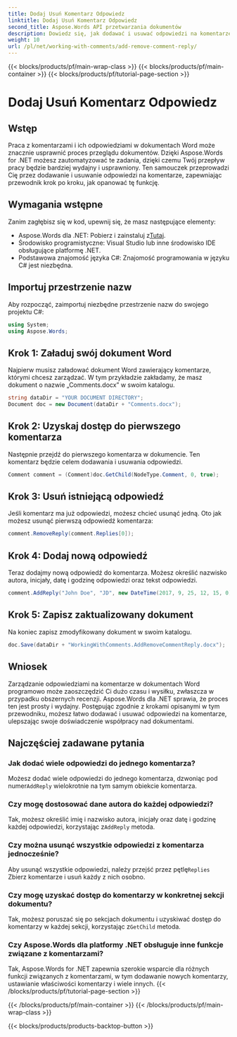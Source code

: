 ```yaml
---
title: Dodaj Usuń Komentarz Odpowiedz
linktitle: Dodaj Usuń Komentarz Odpowiedz
second_title: Aspose.Words API przetwarzania dokumentów
description: Dowiedz się, jak dodawać i usuwać odpowiedzi na komentarze w dokumentach programu Word przy użyciu Aspose.Words dla platformy .NET. Ulepsz współpracę nad dokumentami dzięki temu przewodnikowi krok po kroku.
weight: 10
url: /pl/net/working-with-comments/add-remove-comment-reply/
---
```


{{< blocks/products/pf/main-wrap-class >}}
{{< blocks/products/pf/main-container >}}
{{< blocks/products/pf/tutorial-page-section >}}

# Dodaj Usuń Komentarz Odpowiedz

## Wstęp

Praca z komentarzami i ich odpowiedziami w dokumentach Word może znacznie usprawnić proces przeglądu dokumentów. Dzięki Aspose.Words for .NET możesz zautomatyzować te zadania, dzięki czemu Twój przepływ pracy będzie bardziej wydajny i usprawniony. Ten samouczek przeprowadzi Cię przez dodawanie i usuwanie odpowiedzi na komentarze, zapewniając przewodnik krok po kroku, jak opanować tę funkcję.

## Wymagania wstępne

Zanim zagłębisz się w kod, upewnij się, że masz następujące elementy:

-  Aspose.Words dla .NET: Pobierz i zainstaluj z[Tutaj](https://releases.aspose.com/words/net/).
- Środowisko programistyczne: Visual Studio lub inne środowisko IDE obsługujące platformę .NET.
- Podstawowa znajomość języka C#: Znajomość programowania w języku C# jest niezbędna.

## Importuj przestrzenie nazw

Aby rozpocząć, zaimportuj niezbędne przestrzenie nazw do swojego projektu C#:

```csharp
using System;
using Aspose.Words;
```

## Krok 1: Załaduj swój dokument Word

Najpierw musisz załadować dokument Word zawierający komentarze, którymi chcesz zarządzać. W tym przykładzie zakładamy, że masz dokument o nazwie „Comments.docx” w swoim katalogu.

```csharp
string dataDir = "YOUR DOCUMENT DIRECTORY";
Document doc = new Document(dataDir + "Comments.docx");
```

## Krok 2: Uzyskaj dostęp do pierwszego komentarza

Następnie przejdź do pierwszego komentarza w dokumencie. Ten komentarz będzie celem dodawania i usuwania odpowiedzi.

```csharp
Comment comment = (Comment)doc.GetChild(NodeType.Comment, 0, true);
```

## Krok 3: Usuń istniejącą odpowiedź

Jeśli komentarz ma już odpowiedzi, możesz chcieć usunąć jedną. Oto jak możesz usunąć pierwszą odpowiedź komentarza:

```csharp
comment.RemoveReply(comment.Replies[0]);
```

## Krok 4: Dodaj nową odpowiedź

Teraz dodajmy nową odpowiedź do komentarza. Możesz określić nazwisko autora, inicjały, datę i godzinę odpowiedzi oraz tekst odpowiedzi.

```csharp
comment.AddReply("John Doe", "JD", new DateTime(2017, 9, 25, 12, 15, 0), "New reply");
```

## Krok 5: Zapisz zaktualizowany dokument

Na koniec zapisz zmodyfikowany dokument w swoim katalogu.

```csharp
doc.Save(dataDir + "WorkingWithComments.AddRemoveCommentReply.docx");
```

## Wniosek

Zarządzanie odpowiedziami na komentarze w dokumentach Word programowo może zaoszczędzić Ci dużo czasu i wysiłku, zwłaszcza w przypadku obszernych recenzji. Aspose.Words dla .NET sprawia, że proces ten jest prosty i wydajny. Postępując zgodnie z krokami opisanymi w tym przewodniku, możesz łatwo dodawać i usuwać odpowiedzi na komentarze, ulepszając swoje doświadczenie współpracy nad dokumentami.

## Najczęściej zadawane pytania

### Jak dodać wiele odpowiedzi do jednego komentarza?

 Możesz dodać wiele odpowiedzi do jednego komentarza, dzwoniąc pod numer`AddReply` wielokrotnie na tym samym obiekcie komentarza.

### Czy mogę dostosować dane autora do każdej odpowiedzi?

 Tak, możesz określić imię i nazwisko autora, inicjały oraz datę i godzinę każdej odpowiedzi, korzystając z`AddReply` metoda.

### Czy można usunąć wszystkie odpowiedzi z komentarza jednocześnie?

Aby usunąć wszystkie odpowiedzi, należy przejść przez pętlę`Replies` Zbierz komentarze i usuń każdy z nich osobno.

### Czy mogę uzyskać dostęp do komentarzy w konkretnej sekcji dokumentu?

 Tak, możesz poruszać się po sekcjach dokumentu i uzyskiwać dostęp do komentarzy w każdej sekcji, korzystając z`GetChild` metoda.

### Czy Aspose.Words dla platformy .NET obsługuje inne funkcje związane z komentarzami?

Tak, Aspose.Words for .NET zapewnia szerokie wsparcie dla różnych funkcji związanych z komentarzami, w tym dodawanie nowych komentarzy, ustawianie właściwości komentarzy i wiele innych.
{{< /blocks/products/pf/tutorial-page-section >}}

{{< /blocks/products/pf/main-container >}}
{{< /blocks/products/pf/main-wrap-class >}}

{{< blocks/products/products-backtop-button >}}
